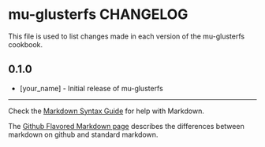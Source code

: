 mu-glusterfs CHANGELOG
============================

This file is used to list changes made in each version of the mu-glusterfs cookbook.

0.1.0
-----
- [your_name] - Initial release of mu-glusterfs

- - -
Check the [Markdown Syntax Guide](http://daringfireball.net/projects/markdown/syntax) for help with Markdown.

The [Github Flavored Markdown page](http://github.github.com/github-flavored-markdown/) describes the differences between markdown on github and standard markdown.
